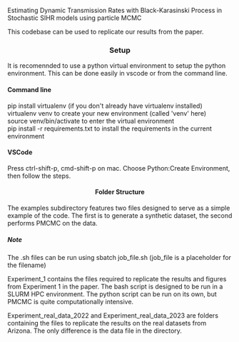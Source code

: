 Estimating Dynamic Transmission Rates with Black-Karasinski Process in Stochastic SIHR models using particle MCMC

This codebase can be used to replicate our results from the paper. 

### <center> Setup </center> 

It is recomennded to use a python virtual environment to setup the python environment. This can be done easily in vscode or from the command line.

#### Command line

pip install virtualenv (if you don't already have virtualenv installed) <br>
virtualenv venv to create your new environment (called 'venv' here) <br>
source venv/bin/activate to enter the virtual environment <br>
pip install -r requirements.txt to install the requirements in the current environment

#### VSCode
Press ctrl-shift-p, cmd-shift-p on mac. Choose Python:Create Environment, then follow the steps. 

#### <center> Folder Structure </center>

The examples subdirectory features two files designed to serve as a simple example of the code. The first is to generate a synthetic dataset, the second performs PMCMC on the data. 

##### Note 
The .sh files can be run using sbatch job_file.sh (job_file is a placeholder for the filename)

Experiment_1 contains the files required to replicate the results and figures from Experiment 1 in the paper. The bash script is designed to be run in a SLURM HPC environment. The python script can be run on its own,
but PMCMC is quite computationally intensive. 

Experiment_real_data_2022 and Experiment_real_data_2023 are folders containing the files to replicate the results on the real datasets from Arizona. The only difference is the data file in the directory. 



